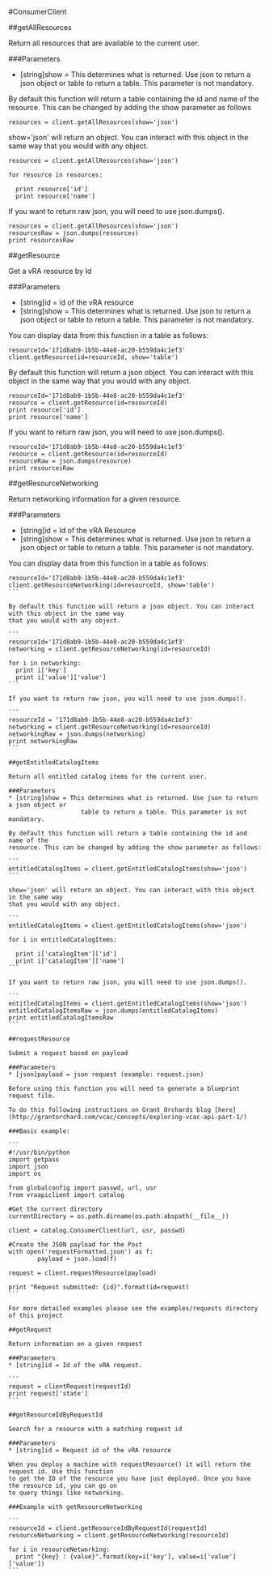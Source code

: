 #ConsumerClient

##getAllResources

Return all resources that are available to the current user.

###Parameters
* [string]show = This determines what is returned. Use json to return a json object or
                    table to return a table. This parameter is not mandatory.

By default this function will return a table containing the id and name of the
resource. This can be changed by adding the show parameter as follows

```
resources = client.getAllResources(show='json')
```

show='json' will return an object. You can interact with this object in the same way
that you would with any object.

```
resources = client.getAllResources(show='json')

for resource in resources:

  print resource['id']
  print resource['name']
```

If you want to return raw json, you will need to use json.dumps().

```
resources = client.getAllResources(show='json')
resourcesRaw = json.dumps(resources)
print resourcesRaw
```

##getResource

Get a vRA resource by Id

###Parameters
* [string]id = id of the vRA resource
* [string]show = This determines what is returned. Use json to return a json object or
                    table to return a table. This parameter is not mandatory.

You can display data from this function in a table as follows:

```
resourceId='171d8ab9-1b5b-44e8-ac20-b559da4c1ef3'
client.getResource(id=resourceId, show='table')
```

By default this function will return a json object. You can interact with this object in the same way
that you would with any object.

```
resourceId='171d8ab9-1b5b-44e8-ac20-b559da4c1ef3'
resource = client.getResource(id=resourceId)
print resource['id']
print resource['name']
```
If you want to return raw json, you will need to use json.dumps().

```
resourceId='171d8ab9-1b5b-44e8-ac20-b559da4c1ef3'
resource = client.getResource(id=resourceId)
resourceRaw = json.dumps(resource)
print resourcesRaw
```

##getResourceNetworking

Return networking information for a given resource.

###Parameters
* [string]id = Id of the vRA Resource
* [string]show = This determines what is returned. Use json to return a json object or
                    table to return a table. This parameter is not mandatory.

You can display data from this function in a table as follows:

``````
resourceId='171d8ab9-1b5b-44e8-ac20-b559da4c1ef3'
client.getResourceNetworking(id=resourceId, show='table')
```

By default this function will return a json object. You can interact with this object in the same way
that you would with any object.

```
resourceId='171d8ab9-1b5b-44e8-ac20-b559da4c1ef3'
networking = client.getResourceNetworking(id=resourceId)

for i in networking:
  print i['key']
  print i['value']['value']
```

If you want to return raw json, you will need to use json.dumps().

```
resourceId = '171d8ab9-1b5b-44e8-ac20-b559da4c1ef3'
networking = client.getResourceNetworking(id=resourceId)
networkingRaw = json.dumps(networking)
print networkingRaw
```

##getEntitledCatalogItems

Return all entitled catalog items for the current user.

###Parameters
* [string]show = This determines what is returned. Use json to return a json object or
                    table to return a table. This parameter is not mandatory.

By default this function will return a table containing the id and name of the
resource. This can be changed by adding the show parameter as follows:

```
entitledCatalogItems = client.getEntitledCatalogItems(show='json')
```

show='json' will return an object. You can interact with this object in the same way
that you would with any object.

```
entitledCatalogItems = client.getEntitledCatalogItems(show='json')

for i in entitledCatalogItems:

  print i['catalogItem']['id']
  print i['catalogItem']['name']
```

If you want to return raw json, you will need to use json.dumps().

```
entitledCatalogItems = client.getEntitledCatalogItems(show='json')
entitledCatalogItemsRaw = json.dumps(entitledCatalogItems)
print entitledCatalogItemsRaw
```

##requestResource

Submit a request based on payload

###Parameters
* [json]payload = json request (example: request.json)

Before using this function you will need to generate a blueprint request file.

To do this following instructions on Grant Orchards blog [here](http://grantorchard.com/vcac/concepts/exploring-vcac-api-part-1/)

###Basic example:

```
#!/usr/bin/python
import getpass
import json
import os

from globalconfig import passwd, url, usr
from vraapiclient import catalog

#Get the current directory
currentDirectory = os.path.dirname(os.path.abspath(__file__))

client = catalog.ConsumerClient(url, usr, passwd)

#Create the JSON payload for the Post
with open('requestFormatted.json') as f:
        payload = json.load(f)

request = client.requestResource(payload)

print "Request submitted: {id}".format(id=request)
```

For more detailed examples please see the examples/requests directory of this project

##getRequest

Return information on a given request

###Parameters
* [string]id = Id of the vRA request.

```
request = clientRequest(requestId)
print request['state']
```

##getResourceIdByRequestId

Search for a resource with a matching request id

###Parameters
* [string]id = Request id of the vRA resource

When you deploy a machine with requestResource() it will return the request id. Use this function
to get the ID of the resource you have just deployed. Once you have the resource id, you can go on
to query things like networking.

###Example with getResourceNetworking

```
resourceId = client.getResourceIdByRequestId(requestId)
resourceNetworking = client.getResourceNetworking(resourceId)

for i in resourceNetworking:
  print "{key} : {value}".format(key=i['key'], value=i['value']['value'])
```
